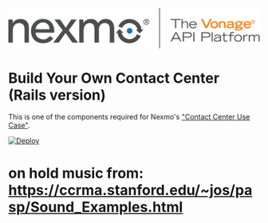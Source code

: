 ![Nexmo](app/assets/images/nexmo.png)


# Build Your Own Contact Center (Rails version)

This is one of the components required for Nexmo's ["Contact Center Use Case"](https://developer.nexmo.com/client-sdk/in-app-voice/contact-center-overview).


<a href="https://heroku.com/deploy?template=https://github.com/nexmo-community/contact-center-rails" target="_blank">
  <img src="https://www.herokucdn.com/deploy/button.svg" alt="Deploy">
</a>


# on hold music from: https://ccrma.stanford.edu/~jos/pasp/Sound_Examples.html